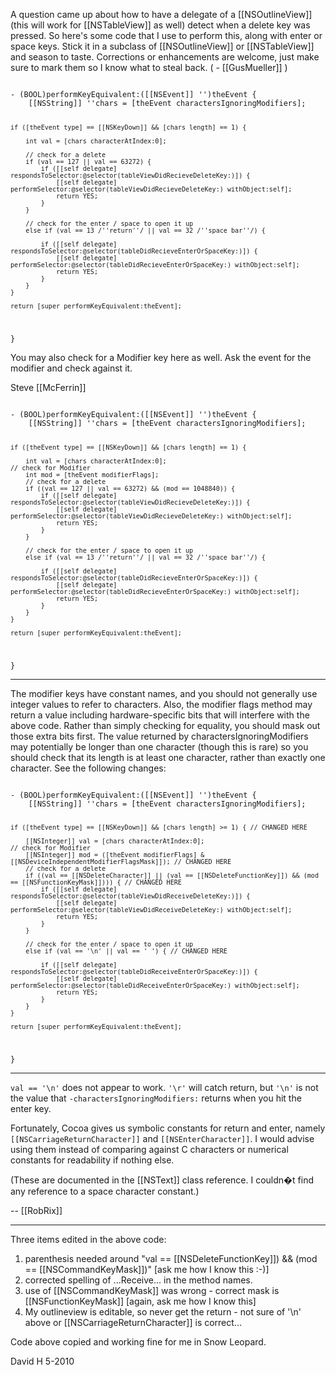 A question came up about how to have a delegate of a [[NSOutlineView]] (this will work for [[NSTableView]] as well) detect when a delete key was pressed.  So here's some code that I use to perform this, along with enter or space keys.  Stick it in a subclass of [[NSOutlineView]] or [[NSTableView]] and season to taste.  Corrections or enhancements are welcome, just make sure to mark them so I know what to steal back. ( - [[GusMueller]] )

<code>
- (BOOL)performKeyEquivalent:([[NSEvent]] '')theEvent {
    [[NSString]] ''chars = [theEvent charactersIgnoringModifiers];
    
    if ([theEvent type] == [[NSKeyDown]] && [chars length] == 1) {
        
        int val = [chars characterAtIndex:0];
        
        // check for a delete
        if (val == 127 || val == 63272) {
            if ([[self delegate] respondsToSelector:@selector(tableViewDidRecieveDeleteKey:)]) {
                [[self delegate] performSelector:@selector(tableViewDidRecieveDeleteKey:) withObject:self];
                return YES;
            }
        }
        
        // check for the enter / space to open it up
        else if (val == 13 /''return''/ || val == 32 /''space bar''/) {
            
            if ([[self delegate] respondsToSelector:@selector(tableDidRecieveEnterOrSpaceKey:)]) {
                [[self delegate] performSelector:@selector(tableDidRecieveEnterOrSpaceKey:) withObject:self];
                return YES;
            }
        }
    }
    
    return [super performKeyEquivalent:theEvent];
}
</code>

You may also check for a Modifier key here as well. Ask the event for the modifier and check against it. 

Steve [[McFerrin]] 

<code>
- (BOOL)performKeyEquivalent:([[NSEvent]] '')theEvent {
    [[NSString]] ''chars = [theEvent charactersIgnoringModifiers];
   
    if ([theEvent type] == [[NSKeyDown]] && [chars length] == 1) {
        
        int val = [chars characterAtIndex:0];
	// check for Modifier
        int mod = [theEvent modifierFlags];
        // check for a delete
        if ((val == 127 || val == 63272) && (mod == 1048840)) {
            if ([[self delegate] respondsToSelector:@selector(tableViewDidRecieveDeleteKey:)]) {
                [[self delegate] performSelector:@selector(tableViewDidRecieveDeleteKey:) withObject:self];
                return YES;
            }
        }
        
        // check for the enter / space to open it up
        else if (val == 13 /''return''/ || val == 32 /''space bar''/) {
            
            if ([[self delegate] respondsToSelector:@selector(tableDidRecieveEnterOrSpaceKey:)]) {
                [[self delegate] performSelector:@selector(tableDidRecieveEnterOrSpaceKey:) withObject:self];
                return YES;
            }
        }
    }
    
    return [super performKeyEquivalent:theEvent];
}
</code>


----

The modifier keys have constant names, and you should not generally use integer values to refer to characters. Also, the modifier flags method may return a value including hardware-specific bits that will interfere with the above code. Rather than simply checking for equality, you should mask out those extra bits first. The value returned by charactersIgnoringModifiers may potentially be longer than one character (though this is rare) so you should check that its length is at least one character, rather than exactly one character. See the following changes:

<code>
- (BOOL)performKeyEquivalent:([[NSEvent]] '')theEvent {
    [[NSString]] ''chars = [theEvent charactersIgnoringModifiers];
   
    if ([theEvent type] == [[NSKeyDown]] && [chars length] >= 1) { // CHANGED HERE
        
        [[NSInteger]] val = [chars characterAtIndex:0];
	// check for Modifier
        [[NSInteger]] mod = ([theEvent modifierFlags] & [[NSDeviceIndependentModifierFlagsMask]]); // CHANGED HERE
        // check for a delete
        if ((val == [[NSDeleteCharacter]] || (val == [[NSDeleteFunctionKey]]) && (mod == [[NSFunctionKeyMask]]))) { // CHANGED HERE
            if ([[self delegate] respondsToSelector:@selector(tableViewDidReceiveDeleteKey:)]) {
                [[self delegate] performSelector:@selector(tableViewDidReceiveDeleteKey:) withObject:self];
                return YES;
            }
        }
        
        // check for the enter / space to open it up
        else if (val == '\n' || val == ' ') { // CHANGED HERE
            
            if ([[self delegate] respondsToSelector:@selector(tableDidReceiveEnterOrSpaceKey:)]) {
                [[self delegate] performSelector:@selector(tableDidReceiveEnterOrSpaceKey:) withObject:self];
                return YES;
            }
        }
    }
    
    return [super performKeyEquivalent:theEvent];
}
</code>

----

<code>val == '\n'</code> does not appear to work. <code>'\r'</code> will catch return, but <code>'\n'</code> is not the value that <code>-charactersIgnoringModifiers:</code> returns when you hit the enter key.

Fortunately, Cocoa gives us symbolic constants for return and enter, namely <code>[[NSCarriageReturnCharacter]]</code> and <code>[[NSEnterCharacter]]</code>. I would advise using them instead of comparing against C characters or numerical constants for readability if nothing else.

(These are documented in the [[NSText]] class reference. I couldn�t find any reference to a space character constant.)

-- [[RobRix]]

----
Three items edited in the above code:

1) parenthesis needed around "val == [[NSDeleteFunctionKey]]) && (mod == [[NSCommandKeyMask]])" [ask me how I know this :-)]
2) corrected spelling of ...Receive... in the method names.
3) use of [[NSCommandKeyMask]] was wrong - correct mask is [[NSFunctionKeyMask]] [again, ask me how I know this]
4) My outlineview is editable, so never get the return - not sure of '\n' above or [[NSCarriageReturnCharacter]] is correct...

Code above copied and working fine for me in Snow Leopard.

David H 5-2010